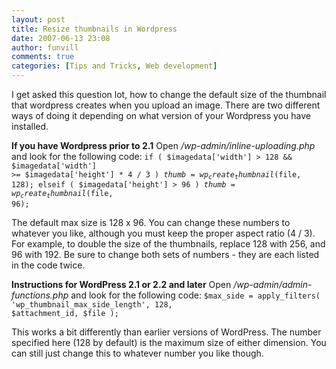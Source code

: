 ```yaml
---
layout: post
title: Resize thumbnails in Wordpress
date: 2007-06-13 23:08
author: funvill
comments: true
categories: [Tips and Tricks, Web development]
---
```

I get asked this question lot, how to change the default size of the thumbnail that wordpress creates when you upload an image. There are two different ways of doing it depending on what version of your Wordpress you have installed.

<strong>If you have Wordpress prior to 2.1</strong>
Open <em>/wp-admin/inline-uploading.php</em> and look for the following code:
<code>if ( $imagedata['width'] &gt; 128 &amp;&amp; $imagedata['width'] &gt;= $imagedata['height'] * 4 / 3 )
$thumb = wp_create_thumbnail($file, 128);
elseif ( $imagedata['height'] &gt; 96 )
$thumb = wp_create_thumbnail($file, 96);</code>

The default max size is 128 x 96. You can change these numbers to whatever you like, although you must keep the proper aspect ratio (4 / 3).
For example, to double the size of the thumbnails, replace 128 with 256, and 96 with 192. Be sure to change both sets of numbers - they are each listed in the code twice.

<strong>Instructions for WordPress 2.1 or 2.2 and later</strong>
Open <em>/wp-admin/admin-functions.php</em> and look for the following code:
<code>$max_side = apply_filters( 'wp_thumbnail_max_side_length', 128, $attachment_id, $file );</code>

This works a bit differently than earlier versions of WordPress. The number specified here (128 by default) is the maximum size of either dimension. You can still just change this to whatever number you like though.
